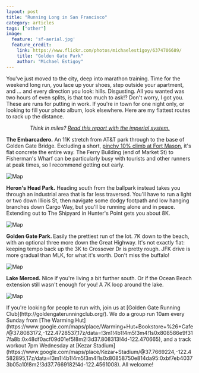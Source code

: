 ```yaml
---
layout: post
title: "Running Long in San Francisco"
category: articles
tags: ["other"]
image:
  feature: 'sf-aerial.jpg'
  feature_credit:
    link: https://www.flickr.com/photos/michaelestigoy/6374706689/
    title: "Golden Gate Park"
    author: "Michael Estigoy"
---
```


You've just moved to the city, deep into marathon training. Time for the weekend long run, you lace up your shoes, step outside your apartment, and ... and every direction you look: hills. Disgusting. All you wanted was two hours of even splits, is that too much to ask!? Don't worry, I got you. These are runs for putting in work. If you're in town for one night only, or looking to fill your photo album, look elsewhere. Here are my flattest routes to rack up the distance.

<center><em>
<span data-alt="Think in kays?">Think in miles?</span> <a data-alt-href="?" href="?imperial=true">Read this report with the <span data-alt="metric">imperial</span> system.</a>
</em></center>
<p />

<strong>The Embarcadero.</strong> <span data-alt="A 7mi">An 11K</span> stretch from AT&T park through to the base of Golden Gate Bridge. Excluding a short, [pinchy 10% climb at Fort Mason](https://www.strava.com/segments/1080099), it's flat concrete the entire way. The Ferry Building (end of Market St) to Fisherman's Wharf can be particularly busy with tourists and other runners at peak times, so I recommend getting out early.

![Map](/images/embarcadero.png)
<p/>

<strong>Heron's Head Park.</strong> Heading south from the ballpark instead takes you through an industrial area that is far less traversed. You'll have to run a light or two down Illiois St, then navigate some dodgy footpath and low hanging branches down Cargo Way, but you'll be running alone and in peace. Extending out to The Shipyard in Hunter's Point gets you about <span data-alt="5mi">8K</span>.

![Map](/images/herons-head.png)
<p/>

<strong>Golden Gate Park. </strong> Easily the prettiest run of the lot. <span data-alt='4mi'>7K</span> down to the beach, with an optional <span data-alt='two'>three</span> more down the Great Highway. It's not exactly flat: keeping tempo back up the <span data-alt="2mi">3K</span> to Crossover Dr is pretty rough. JFK drive is more gradual than MLK, for what it's worth. Don't miss the buffalo!

![Map](/images/ggp-ocean-beach.png)
<p/>

<strong>Lake Merced.</strong> Nice if you're living a bit further south. Or if the Ocean Beach extension still wasn't enough for you! A <span data-alt='4mi'>7K</span> loop around the lake.

![Map](/images/lake-merced.png)
<p/>
If you're looking for people to run with, join us at [Golden Gate Running Club](http://goldengaterunningclub.org/). We do a group run 10am every Sunday from [The Warming Hut](https://www.google.com/maps/place/Warming+Hut+Bookstore+%26+Cafe/@37.8083172,-122.4728537,17z/data=!3m1!4b1!4m5!3m4!1s0x808586e9f317fa8b:0x48df0acf09d01ef5!8m2!3d37.808313!4d-122.470665), and a track workout 7pm Wednesday at [Kezar Stadium](https://www.google.com/maps/place/Kezar+Stadium/@37.7669224,-122.4582895,17z/data=!3m1!4b1!4m5!3m4!1s0x80858750e814da95:0xbf7eb40373b05a10!8m2!3d37.7669182!4d-122.4561008). All welcome!
